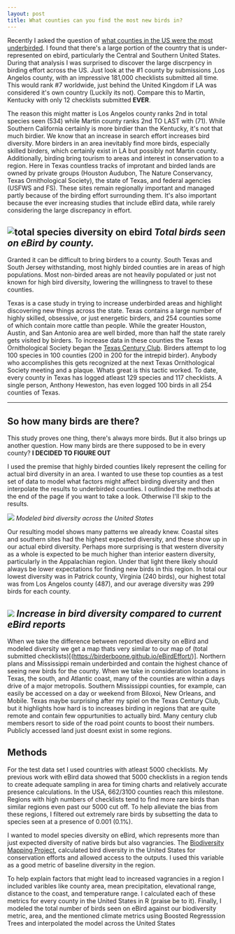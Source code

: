 ```yaml
---
layout: post
title: What counties can you find the most new birds in?
---
```

Recently I asked the question of [what counties in the US were the most underbirded](https://birderboone.github.io/eBirdEffort/). I found that there's a large portion of the country that is under-represented on ebird, particularly the Central and Southern United States. During that analysis I was surprised to discover the large discrpency in birding effort across the US. Just look at the #1 county by submissions ,Los Angelos county, with an impressive 181,000 checklists submitted all time. This would rank #7 worldwide, just behind the United Kingdom if LA was considered it's own country (Luckily its not). Compare this to Martin, Kentucky with only 12 checklists submitted **EVER**. 

The reason this might matter is Los Angelos county ranks 2nd in total species seen (534) while Martin county ranks 2nd TO LAST with (71). While Southern California certainly is more birdier than the Kentucky, it's not that much birdier. We know that an increase in search effort increases bird diversity. More birders in an area inevitably find more birds, especially skilled birders, which certainly exist in LA but possibly not Martin county. Additionally, birding bring tourism to areas and interest in conservation to a region. Here in Texas countless tracks of improtant and birded lands are owned by private groups (Houston Audubon, The Nature Conservancy, Texas Ornithological Society), the state of Texas, and federal agencies (USFWS and FS). These sites remain regionally important and managed partly because of the birding effort surrounding them. It's also important because the ever increasing studies that include eBird data, while rarely considering the large discrepancy in effort.

![total species diversity on ebird](https://i.imgur.com/ogHJ3Tr.png) *Total birds seen on eBird by county.*
-------------------------------------------------
Granted it can be difficult to bring birders to a county. South Texas and South Jersey withstanding, most highly birded counties are in areas of high populations. Most non-birded areas are not heavily populated or just not known for high bird diversity, lowering the willingness to travel to these counties. 

Texas is a case study in trying to increase underbirded areas and highlight discovering new things across the state. Texas contains a large number of highly skilled, obsessive, or just energetic birders, and 254 counties some of which contain more cattle than people. While the greater Houston, Austin, and San Antonio area are well birded, more than half the state rarely gets visited by birders. To increase data in these counties the Texas Ornithological Society began the [Texas Century Club](http://texascenturyclub.org/index.php?title=Main_Page). Birders attempt to log 100 species in 100 counties (200 in 200 for the intrepid birder). Anybody who accomplishes this gets recognized at the next Texas Ornithological Society meeting and a plaque. Whats great is this tactic worked. To date, every county in Texas has logged atleast 129 species and 117 checklists. A single person, Anthony Heweston, has even logged 100 birds in all 254 counties of Texas. 

-------------------------------------------------
## So how many birds are there?
This study proves one thing, there's always more birds. But it also brings up another question. How many birds are there supposed to be in every county? **I DECIDED TO FIGURE OUT** 

I used the premise that highly birded counties likely represent the ceiling for actual bird diversity in an area. I wanted to use these top counties as a test set of data to model what factors might affect birding diversity and then interpolate the results to underbirded counties. I outlinded the methods at the end of the page if you want to take a look. Otherwise I'll skip to the results.

![](https://i.imgur.com/VDGZpKY.png)
*Modeled bird diversity across the United States*

Our resulting model shows many patterns we already knew. Coastal sites and southern sites had the highest expected diversity, and these show up in our actual ebird diversity. Perhaps more surprising is that western diversity as a whole is expected to be much higher than interior eastern diversity, particularly in the Appalachian region. Under that light there likely should always be lower expectations for finding new birds in this region. In total our lowest diversity was in Patrick county, Virginia (240 birds), our highest total was from Los Angelos county (487), and our average diversity was 299 birds for each county. 

![](https://i.imgur.com/V7TEDjj.png)
*Increase in bird diversity compared to current eBird reports*
---------------------------------------- 
When we take the difference between reported diversity on eBird and modeled diversity we get a map thats very similar to our map of (total submitted checklists)[(https://birderboone.github.io/eBirdEffort/)]. Northern plans and Mississippi remain underbirded and contain the highest chance of seeing new birds for the county. When we take in consideration locations in Texas, the south, and Atlantic coast, many of the counties are within a days drive of a major metropolis. Southern Mississippi counties, for example, can easily be accessed on a day or weekend from Biloxoi, New Orleans, and Mobile. Texas maybe surprising after my spiel on the Texas Century Club, but it highlights how hard is to increases birding in regions that are quite remote and contain few oppurtunities to actually bird. Many century club members resort to side of the road point counts to boost their numbers. Publicly accessed land just doesnt exist in some regions.

## Methods
For the test data set I used countries with atleast 5000 checklists. My previous work with eBird data showed that 5000 checklists in a region tends to create adequate sampling in area for timing charts and relatively accurate presence calculations. In the USA, 662/3100 counties reach this milestone. Regions with high numbers of checklists tend to find more rare birds than similar regions even past our 5000 cut off. To help alleviate the bias from these regions, I filtered out extremely rare birds by subsetting the data to species seen at a presence of 0.001 (0.1%). 

I wanted to model species diversity on eBird, which represents more than just expected diversity of native birds but also vagrancies. The [Biodiversity Mapping Project](http://biodiversitymapping.org/wordpress/index.php/usa-birds/), calculated bird diversity in the United States for conservation efforts and allowed access to the outputs. I used this variable as a good metric of baseline diversity in the region. 

To help explain factors that might lead to increased vagrancies in a region I included varibles like county area, mean precipitation, elevational range, distance to the coast, and temperature range. I calculated each of these metrics for every county in the United States in R (praise be to it). Finally, I modeled the total number of birds seen on eBird against our biodiversity metric, area, and the mentioned climate metrics using Boosted Regresssion Trees and interpolated the model across the United States

